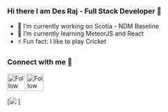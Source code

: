 ### Hi there I am Des Raj - Full Stack Developer 👋



- 🔭 I’m currently working on Scotia - NDM Baseline
- 🌱 I’m currently learning MeteorJS and React
- ⚡ Fun fact: I like to play Cricket 

### Connect with me 🔗


[<img src="https://raw.githubusercontent.com/Raymo111/Raymo111/master/socials/linkedin.png" height="40em" align="center" alt="Follow Raymo111 on LinkedIn" title="Follow Raymo111 on Instagram"/>](https://linkedin.com/in/)
[<img src="https://raw.githubusercontent.com/Raymo111/Raymo111/master/socials/instagram.svg" height="40em" align="center" alt="Follow Raymo111 on Instagram" title="Follow Raymo111 on Instagram"/>](https://instagram.com/)


[<img src="https://github-readme-stats.vercel.app/api?username=desraj173&count_private=true&theme=radical"> ]


